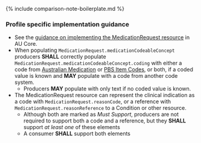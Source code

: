 {% include comparison-note-boilerplate.md %}

### Profile specific implementation guidance
- See the [guidance on implementing the MedicationRequest resource](https://build.fhir.org/ig/hl7au/au-fhir-core/StructureDefinition-au-core-medicationrequest.html#profile-specific-implementation-guidance) in AU Core.
- When populating `MedicationRequest.medicationCodeableConcept` producers **SHALL** correctly populate `MedicationRequest.medicationCodeableConcept.coding` with either a code from [Australian Medication](https://healthterminologies.gov.au/fhir/ValueSet/australian-medication-1) or [PBS Item Codes](https://build.fhir.org/ig/hl7au/au-fhir-base//ValueSet-pbs-item.html), or both, if a coded value is known and **MAY** populate with a code from another code system.
  - Producers **MAY** populate with only text if no coded value is known.
- The MedicationRequest resource can represent the clinical indication as a code with `MedicationRequest.reasonCode`, or a reference with `MedicationRequest.reasonReference` to a Condition or other resource.
  - Although both are marked as *Must Support*, producers are not required to support both a code and a reference, but they **SHALL** support *at least one* of these elements
  - A consumer **SHALL** support both elements  
